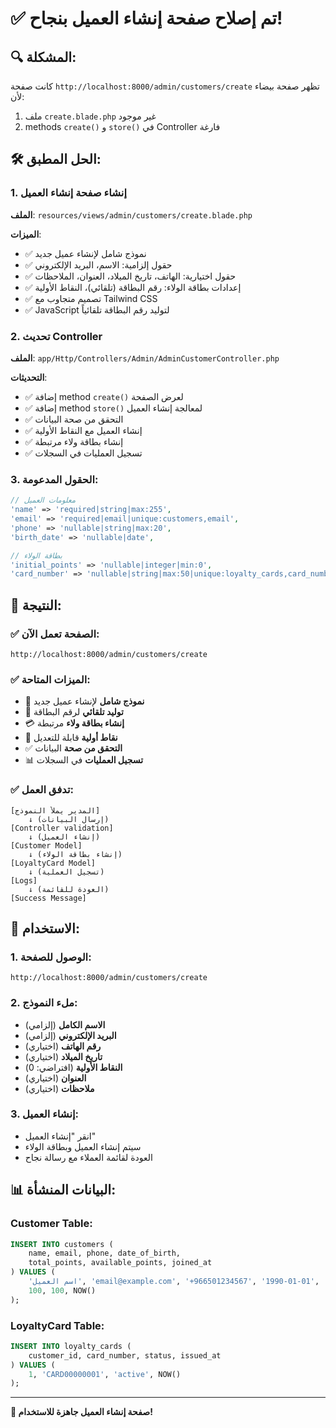 # ✅ تم إصلاح صفحة إنشاء العميل بنجاح!

## 🔍 المشكلة:
كانت صفحة `http://localhost:8000/admin/customers/create` تظهر صفحة بيضاء لأن:
1. ملف `create.blade.php` غير موجود
2. methods `create()` و `store()` في Controller فارغة

## 🛠️ الحل المطبق:

### 1. إنشاء صفحة إنشاء العميل
**الملف**: `resources/views/admin/customers/create.blade.php`

**الميزات**:
- ✅ نموذج شامل لإنشاء عميل جديد
- ✅ حقول إلزامية: الاسم، البريد الإلكتروني
- ✅ حقول اختيارية: الهاتف، تاريخ الميلاد، العنوان، الملاحظات
- ✅ إعدادات بطاقة الولاء: رقم البطاقة (تلقائي)، النقاط الأولية
- ✅ تصميم متجاوب مع Tailwind CSS
- ✅ JavaScript لتوليد رقم البطاقة تلقائياً

### 2. تحديث Controller
**الملف**: `app/Http/Controllers/Admin/AdminCustomerController.php`

**التحديثات**:
- ✅ إضافة method `create()` لعرض الصفحة
- ✅ إضافة method `store()` لمعالجة إنشاء العميل
- ✅ التحقق من صحة البيانات
- ✅ إنشاء العميل مع النقاط الأولية
- ✅ إنشاء بطاقة ولاء مرتبطة
- ✅ تسجيل العمليات في السجلات

### 3. الحقول المدعومة:
```php
// معلومات العميل
'name' => 'required|string|max:255',
'email' => 'required|email|unique:customers,email',
'phone' => 'nullable|string|max:20',
'birth_date' => 'nullable|date',

// بطاقة الولاء
'initial_points' => 'nullable|integer|min:0',
'card_number' => 'nullable|string|max:50|unique:loyalty_cards,card_number'
```

## 🎯 النتيجة:

### ✅ الصفحة تعمل الآن:
```
http://localhost:8000/admin/customers/create
```

### ✅ الميزات المتاحة:
- 📝 **نموذج شامل** لإنشاء عميل جديد
- 🔢 **توليد تلقائي** لرقم البطاقة
- 💳 **إنشاء بطاقة ولاء** مرتبطة
- 🎯 **نقاط أولية** قابلة للتعديل
- ✅ **التحقق من صحة** البيانات
- 📊 **تسجيل العمليات** في السجلات

### ✅ تدفق العمل:
```
[المدير يملأ النموذج] 
    ↓ (إرسال البيانات)
[Controller validation] 
    ↓ (إنشاء العميل)
[Customer Model] 
    ↓ (إنشاء بطاقة الولاء)
[LoyaltyCard Model] 
    ↓ (تسجيل العملية)
[Logs] 
    ↓ (العودة للقائمة)
[Success Message]
```

## 🚀 الاستخدام:

### 1. الوصول للصفحة:
```
http://localhost:8000/admin/customers/create
```

### 2. ملء النموذج:
- **الاسم الكامل** (إلزامي)
- **البريد الإلكتروني** (إلزامي)
- **رقم الهاتف** (اختياري)
- **تاريخ الميلاد** (اختياري)
- **النقاط الأولية** (افتراضي: 0)
- **العنوان** (اختياري)
- **ملاحظات** (اختياري)

### 3. إنشاء العميل:
- انقر "إنشاء العميل"
- سيتم إنشاء العميل وبطاقة الولاء
- العودة لقائمة العملاء مع رسالة نجاح

## 📊 البيانات المنشأة:

### Customer Table:
```sql
INSERT INTO customers (
    name, email, phone, date_of_birth, 
    total_points, available_points, joined_at
) VALUES (
    'اسم العميل', 'email@example.com', '+966501234567', '1990-01-01',
    100, 100, NOW()
);
```

### LoyaltyCard Table:
```sql
INSERT INTO loyalty_cards (
    customer_id, card_number, status, issued_at
) VALUES (
    1, 'CARD00000001', 'active', NOW()
);
```

---

**🎉 صفحة إنشاء العميل جاهزة للاستخدام!** 